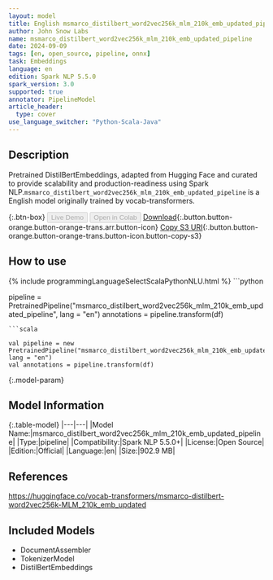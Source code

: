 ```yaml
---
layout: model
title: English msmarco_distilbert_word2vec256k_mlm_210k_emb_updated_pipeline pipeline DistilBertEmbeddings from vocab-transformers
author: John Snow Labs
name: msmarco_distilbert_word2vec256k_mlm_210k_emb_updated_pipeline
date: 2024-09-09
tags: [en, open_source, pipeline, onnx]
task: Embeddings
language: en
edition: Spark NLP 5.5.0
spark_version: 3.0
supported: true
annotator: PipelineModel
article_header:
  type: cover
use_language_switcher: "Python-Scala-Java"
---
```


## Description

Pretrained DistilBertEmbeddings, adapted from Hugging Face and curated to provide scalability and production-readiness using Spark NLP.`msmarco_distilbert_word2vec256k_mlm_210k_emb_updated_pipeline` is a English model originally trained by vocab-transformers.

{:.btn-box}
<button class="button button-orange" disabled>Live Demo</button>
<button class="button button-orange" disabled>Open in Colab</button>
[Download](https://s3.amazonaws.com/auxdata.johnsnowlabs.com/public/models/msmarco_distilbert_word2vec256k_mlm_210k_emb_updated_pipeline_en_5.5.0_3.0_1725878117074.zip){:.button.button-orange.button-orange-trans.arr.button-icon}
[Copy S3 URI](s3://auxdata.johnsnowlabs.com/public/models/msmarco_distilbert_word2vec256k_mlm_210k_emb_updated_pipeline_en_5.5.0_3.0_1725878117074.zip){:.button.button-orange.button-orange-trans.button-icon.button-copy-s3}

## How to use



<div class="tabs-box" markdown="1">
{% include programmingLanguageSelectScalaPythonNLU.html %}
```python

pipeline = PretrainedPipeline("msmarco_distilbert_word2vec256k_mlm_210k_emb_updated_pipeline", lang = "en")
annotations =  pipeline.transform(df)   

```
```scala

val pipeline = new PretrainedPipeline("msmarco_distilbert_word2vec256k_mlm_210k_emb_updated_pipeline", lang = "en")
val annotations = pipeline.transform(df)

```
</div>

{:.model-param}
## Model Information

{:.table-model}
|---|---|
|Model Name:|msmarco_distilbert_word2vec256k_mlm_210k_emb_updated_pipeline|
|Type:|pipeline|
|Compatibility:|Spark NLP 5.5.0+|
|License:|Open Source|
|Edition:|Official|
|Language:|en|
|Size:|902.9 MB|

## References

https://huggingface.co/vocab-transformers/msmarco-distilbert-word2vec256k-MLM_210k_emb_updated

## Included Models

- DocumentAssembler
- TokenizerModel
- DistilBertEmbeddings